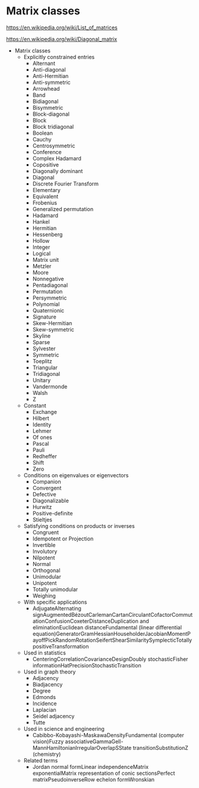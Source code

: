 # Matrix classes

https://en.wikipedia.org/wiki/List_of_matrices

https://en.wikipedia.org/wiki/Diagonal_matrix

* Matrix classes
  * Explicitly constrained entries
    - Alternant
    - Anti-diagonal
    - Anti-Hermitian
    - Anti-symmetric
    - Arrowhead
    - Band
    - Bidiagonal
    - Bisymmetric
    - Block-diagonal
    - Block
    - Block tridiagonal
    - Boolean
    - Cauchy
    - Centrosymmetric
    - Conference
    - Complex Hadamard
    - Copositive
    - Diagonally dominant
    - Diagonal
    - Discrete Fourier Transform
    - Elementary
    - Equivalent
    - Frobenius
    - Generalized permutation
    - Hadamard
    - Hankel
    - Hermitian
    - Hessenberg
    - Hollow
    - Integer
    - Logical
    - Matrix unit
    - Metzler
    - Moore
    - Nonnegative
    - Pentadiagonal
    - Permutation
    - Persymmetric
    - Polynomial
    - Quaternionic
    - Signature
    - Skew-Hermitian
    - Skew-symmetric
    - Skyline
    - Sparse
    - Sylvester
    - Symmetric
    - Toeplitz
    - Triangular
    - Tridiagonal
    - Unitary
    - Vandermonde
    - Walsh
    - Z
  * Constant
    - Exchange
    - Hilbert
    - Identity
    - Lehmer
    - Of ones
    - Pascal
    - Pauli
    - Redheffer
    - Shift
    - Zero
  * Conditions on eigenvalues or eigenvectors
    - Companion
    - Convergent
    - Defective
    - Diagonalizable
    - Hurwitz
    - Positive-definite
    - Stieltjes
  * Satisfying conditions on products or inverses
    - Congruent
    - Idempotent or Projection
    - Invertible
    - Involutory
    - Nilpotent
    - Normal
    - Orthogonal
    - Unimodular
    - Unipotent
    - Totally unimodular
    - Weighing
  * With specific applications
    - AdjugateAlternating signAugmentedBézoutCarlemanCartanCirculantCofactorCommutationConfusionCoxeterDistanceDuplication and eliminationEuclidean distanceFundamental (linear differential equation)GeneratorGramHessianHouseholderJacobianMomentPayoffPickRandomRotationSeifertShearSimilaritySymplecticTotally positiveTransformation
  * Used in statistics
    - CenteringCorrelationCovarianceDesignDoubly stochasticFisher informationHatPrecisionStochasticTransition
  * Used in graph theory
    - Adjacency
    - Biadjacency
    - Degree
    - Edmonds
    - Incidence
    - Laplacian
    - Seidel adjacency
    - Tutte
  * Used in science and engineering
    - Cabibbo-Kobayashi-MaskawaDensityFundamental (computer vision)Fuzzy associativeGammaGell-MannHamiltonianIrregularOverlapSState transitionSubstitutionZ (chemistry)
  * Related terms
    - Jordan normal formLinear independenceMatrix exponentialMatrix representation of conic sectionsPerfect matrixPseudoinverseRow echelon formWronskian
